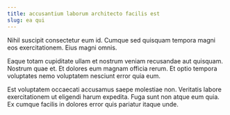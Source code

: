 ```yaml
---
title: accusantium laborum architecto facilis est
slug: ea qui
---
```


Nihil suscipit consectetur eum id. Cumque sed quisquam tempora magni eos exercitationem. Eius magni omnis.

Eaque totam cupiditate ullam et nostrum veniam recusandae aut quisquam. Nostrum quae et. Et dolores eum magnam officia rerum. Et optio tempora voluptates nemo voluptatem nesciunt error quia eum.

Est voluptatem occaecati accusamus saepe molestiae non. Veritatis labore exercitationem ut eligendi harum expedita. Fuga sunt non atque eum quia. Ex cumque facilis in dolores error quis pariatur itaque unde.

